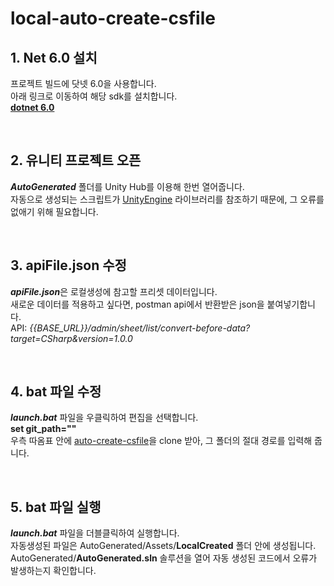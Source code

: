 # local-auto-create-csfile

## 1. Net 6.0 설치
프로젝트 빌드에 닷넷 6.0을 사용합니다.  
아래 링크로 이동하여 해당 sdk를 설치합니다.  
[**dotnet 6.0**](https://dotnet.microsoft.com/ko-kr/download/dotnet/6.0)   

</br>  

## 2. 유니티 프로젝트 오픈
***AutoGenerated*** 폴더를 Unity Hub를 이용해 한번 열어줍니다.  
자동으로 생성되는 스크립트가 <u>UnityEngine</u> 라이브러리를 참조하기 때문에, 그 오류를 없애기 위해 필요합니다.   

</br>

## 3. apiFile.json 수정
***apiFile.json***은 로컬생성에 참고할 프리셋 데이터입니다.  
새로운 데이터를 적용하고 싶다면, postman api에서 반환받은 json을 붙여넣기합니다.  
API: *{{BASE_URL}}/admin/sheet/list/convert-before-data?target=CSharp&version=1.0.0*  
  
</br>

## 4. bat 파일 수정
***launch.bat*** 파일을 우클릭하여 편집을 선택합니다.  
**set git_path=""**  
우측 따옴표 안에 [auto-create-csfile](https://github.com/gameduo/auto-create-csfile)을 clone 받아, 그 폴더의 절대 경로를 입력해 줍니다.  
   

</br>  

## 5. bat 파일 실행
***launch.bat*** 파일을 더블클릭하여 실행합니다.  
자동생성된 파일은 AutoGenerated/Assets/**LocalCreated** 폴더 안에 생성됩니다.  
AutoGenerated/**AutoGenerated.sln** 솔루션을 열어 자동 생성된 코드에서 오류가 발생하는지 확인합니다.  

</br>  
